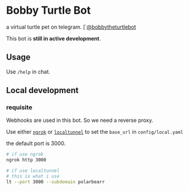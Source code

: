 # Bobby Turtle Bot

a virtual turtle pet on telegram.
[`[@bobbytheturtlebot](https://t.me/bobbytheturtlebot)

This bot is **still in active development**.

## Usage

Use `/help` in chat.

## Local development

### requisite

Webhooks are used in this bot. So we need a reverse proxy.

Use either [`ngrok`](https://ngrok.com/) or
[`localtunnel`](https://github.com/localtunnel/localtunnel) to set the
`base_url` in `config/local.yaml`

the default port is 3000.

```sh
# if use ngrok
ngrok http 3000
```

```sh
# if use localtunnel
# this is what i use
lt --port 3000 --subdomain polarbearr
```
